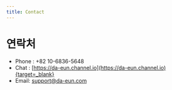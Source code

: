 ```yaml
---
title: Contact
---
```


# 연락처

- Phone : +82 10-6836-5648
- Chat : [https://da-eun.channel.io](https://da-eun.channel.io){target=_blank}
- Email: support@da-eun.com
